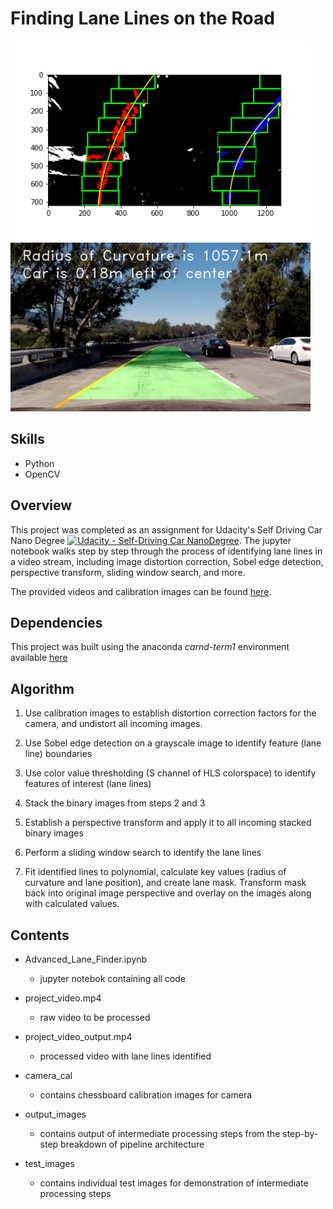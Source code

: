 # Finding Lane Lines on the Road 

<img src="output_images/Found Lines.png" width="480" alt="Combined Image" />
<img src="output_images/Full Pipeline Example.png" width="480" alt="Combined Image" />

Skills
---
* Python
* OpenCV


Overview
---

This project was completed as an assignment for Udacity's Self Driving Car Nano Degree [![Udacity - Self-Driving Car NanoDegree](https://s3.amazonaws.com/udacity-sdc/github/shield-carnd.svg)](http://www.udacity.com/drive). The jupyter notebook walks step by step through the process of identifying lane lines in a video stream, including image distortion correction, Sobel edge detection, perspective transform, sliding window search, and more. 

The provided videos and calibration images can be found [here](https://github.com/udacity/CarND-Advanced-Lane-Lines).


Dependencies
---
This project was built using the anaconda _carnd-term1_ environment available [here](https://github.com/udacity/CarND-Term1-Starter-Kit/blob/master/doc/configure_via_anaconda.md)


Algorithm
---

1. Use calibration images to establish distortion correction factors for the camera, and undistort all incoming images. 

2. Use Sobel edge detection on a grayscale image to identify feature (lane line) boundaries 
			
3. Use color value thresholding (S channel of HLS colorspace) to identify features of interest (lane lines)
		
4. Stack the binary images from steps 2 and 3 

5. Establish a perspective transform and apply it to all incoming stacked binary images
		
6. Perform a sliding window search to identify the lane lines

7. Fit identified lines to polynomial, calculate key values (radius of curvature and lane position), and create lane mask. Transform mask back into original image perspective and overlay on the images along with calculated values. 
 

 Contents
 ---

* Advanced_Lane_Finder.ipynb
    * jupyter notebok containing all code
* project_video.mp4
    * raw video to be processed
* project_video_output.mp4
    * processed video with lane lines identified
    

* camera_cal
    * contains chessboard calibration images for camera
* output_images
    * contains output of intermediate processing steps from the step-by-step breakdown of pipeline architecture
* test_images
    * contains individual test images for demonstration of intermediate processing steps
